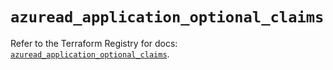# `azuread_application_optional_claims`

Refer to the Terraform Registry for docs: [`azuread_application_optional_claims`](https://registry.terraform.io/providers/hashicorp/azuread/2.47.0/docs/resources/application_optional_claims).
